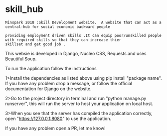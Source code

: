 # skill_hub
    Minspark 2018 :Skill Development website.  A website that can act as a central-hub for social economic backward people
    
    providing employment driven skills .It can equip poor/unskilled people with required skills so that they can increase thier     
    skillset and get good job .

This websie is developed in Django, Nucleo CSS, Requests and uses Beautiful Soup.

To run the application follow the instructions

1>Install the dependencies as listed above using pip install "package name".
If you have any problem drop a message, or follow the official documentation for Django on the website.

2>Go to the project directory in terminal and run "python manage.py runserver", this will run the server to host your application on local host.

3>When you see that the server has compiled the application correctly, open "https://127.0.0.1:8080" to use the application.

If you have any problem open a PR, let me know!

